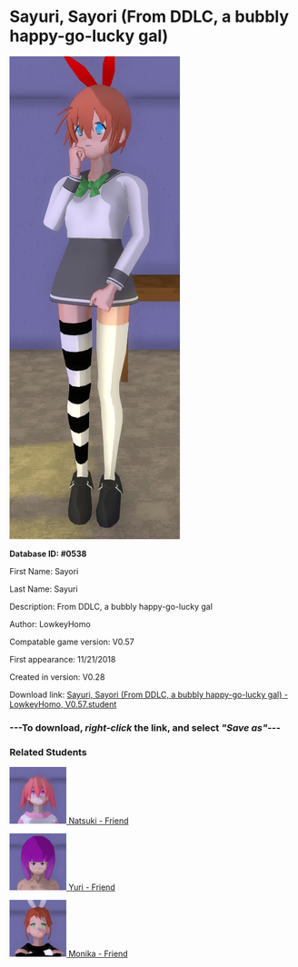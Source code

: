 # Sayuri, Sayori (From DDLC, a bubbly happy-go-lucky gal)

<img src="../../Files/Images/Sayuri, Sayori (From DDLC, a bubbly happy-go-lucky gal).png" title="Sayuri, Sayori (From DDLC, a bubbly happy-go-lucky gal) - LowkeyHomo, V0.57">

**Database ID: #0538**

First Name: Sayori

Last Name: Sayuri

Description: From DDLC, a bubbly happy-go-lucky gal

Author: LowkeyHomo

Compatable game version: V0.57

First appearance: 11/21/2018

Created in version: V0.28

Download link: <a href="https://raw.githubusercontent.com/Arbiter1223/Daigaku-Gurashi-Custom-Students/master/Files/Student%20Files/Sayuri%2C%20Sayori%20(From%20DDLC%2C%20a%20bubbly%20happy-go-lucky%20gal)%20-%20LowkeyHomo%2C%20V0.57.student">Sayuri, Sayori (From DDLC, a bubbly happy-go-lucky gal) - LowkeyHomo, V0.57.student</a>

### ---**To download, _right-click_ the link, and select _"Save as"_**---

### Related Students

<a href="Amori, Natsuki (From DDLC, a tsundere manga fangirl).md"><img src="../../Files/Thumbs/Amori, Natsuki (From DDLC, a tsundere manga fangirl).png" height="100" width="100" title="Amori, Natsuki (From DDLC, a tsundere manga fangirl) - LowkeyHomo, V0.57"></a><a href="Amori, Natsuki (From DDLC, a tsundere manga fangirl).md"> Natsuki - Friend</a>

<a href="Terauchi, Yuri (From DDLC, a busty, soft-spoken bookworm).md"><img src="../../Files/Thumbs/Terauchi, Yuri (From DDLC, a busty, soft-spoken bookworm).png" height="100" width="100" title="Terauchi, Yuri (From DDLC, a busty, soft-spoken bookworm) - LowkeyHomo, V0.57"></a><a href="Terauchi, Yuri (From DDLC, a busty, soft-spoken bookworm).md"> Yuri - Friend</a>

<a href="Ashcraft, Monika (From DDLC, a sweet and charming leader).md"><img src="../../Files/Thumbs/Ashcraft, Monika (From DDLC, a sweet and charming leader).png" height="100" width="100" title="Ashcraft, Monika (From DDLC, a sweet and charming leader) - LowkeyHomo, V0.57"></a><a href="Ashcraft, Monika (From DDLC, a sweet and charming leader).md"> Monika - Friend</a>

